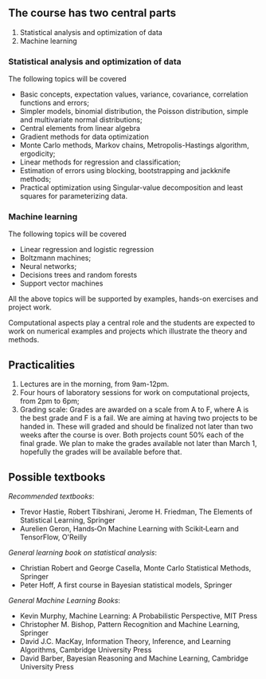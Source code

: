 ## The course has two central parts

1. Statistical analysis and optimization of data
2. Machine learning

### Statistical analysis and optimization of data

The following topics will be covered
- Basic concepts, expectation values, variance, covariance, correlation functions and errors;
- Simpler models, binomial distribution, the Poisson distribution, simple and multivariate normal distributions;
- Central elements from linear algebra
- Gradient methods for data optimization
- Monte Carlo methods, Markov chains, Metropolis-Hastings algorithm, ergodicity;
- Linear methods for regression and classification;
- Estimation of errors using blocking, bootstrapping and jackknife methods;
- Practical optimization using Singular-value decomposition and least squares for parameterizing data.


### Machine learning

The following topics will be covered
- Linear regression and logistic regression
- Boltzmann machines;
- Neural networks;
- Decisions trees and random forests
- Support vector machines

All the above topics will be supported by examples, hands-on exercises and project work.

Computational aspects play a central role and the students are
expected to work on numerical examples and projects which illustrate
the theory and methods. 



## Practicalities

1. Lectures are in the morning, from 9am-12pm.
2. Four hours of laboratory sessions for work on computational projects, from 2pm to 6pm;
3. Grading scale: Grades are awarded on a scale from A to F, where A is the best grade and F is a fail. We are aiming at having two projects to be handed in. These will graded and should be finalized not later than two weeks after the course is over. Both projects count 50% each of the final grade. We plan to make the grades available not later than March 1, hopefully the grades will be available before that.


## Possible textbooks

_Recommended textbooks_:
- Trevor Hastie, Robert Tibshirani, Jerome H. Friedman, The Elements of Statistical Learning, Springer
- Aurelien Geron, Hands‑On Machine Learning with Scikit‑Learn and TensorFlow, O'Reilly

_General learning book on statistical analysis_:
- Christian Robert and George Casella, Monte Carlo Statistical Methods, Springer
- Peter Hoff, A first course in Bayesian statistical models, Springer

_General Machine Learning Books_:
- Kevin Murphy, Machine Learning: A Probabilistic Perspective, MIT Press
- Christopher M. Bishop, Pattern Recognition and Machine Learning, Springer
- David J.C. MacKay, Information Theory, Inference, and Learning Algorithms, Cambridge University Press
- David Barber, Bayesian Reasoning and Machine Learning, Cambridge University Press 




